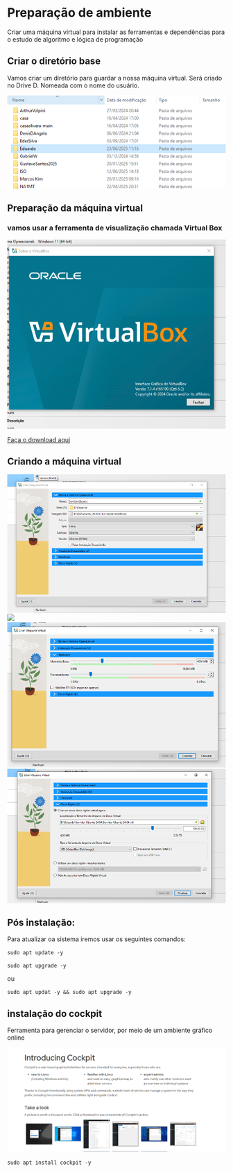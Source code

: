 # Preparação de ambiente
Criar uma máquina virtual para instalar as ferramentas e dependências para o estudo de algoritmo e lógica de programação 

## Criar o diretório base
Vamos criar um diretório para guardar a nossa máquina virtual. Será criado no Drive D. Nomeada com o nome do usuário.

<img src="criar-diretorio-d.png">

## Preparação da máquina virtual
### vamos usar a ferramenta de visualização chamada Virtual Box

<img src="tela-virtualbox.png">

<a href="https://www.virtualbox.org/wiki/Downloads">Faça o download aqui</a>

## Criando a máquina virtual


<img src="nova-maquina-virtual.png">

<img src="print-vm-intalaçao-desassistida.png">

<img src="Captura-de-tela-Hardware.png">

<img src="Captura-de-tela-Disco-Rigido.png">

## Pós instalação:

Para atualizar oa sistema iremos usar os seguintes comandos:

```shell
sudo apt update -y

```

```shell
sudo apt upgrade -y
```


ou

```shell
sudo apt updat -y && sudo apt upgrade -y
```

## instalação do cockpit

Ferramenta para gerenciar o servidor, por meio de um ambiente gráfico online

<img src="captura-de-tela-cockpit.png">

```shell
sudo apt install cockpit -y
```






